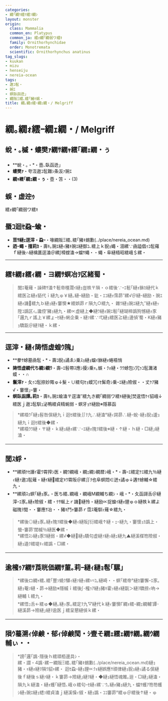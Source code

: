 ```yaml
---
categories:
- 繝｢繝ｳ繧ｹ繧ｿ繝ｼ
layout: monster
origin:
  class: Mammalia
  common_en: Platypus
  common_ja: 繧ｫ繝｢繝弱ワ繧ｷ
  family: Ornithorhynchidae
  order: Monotremata
  scientific: Ornithorhynchus anatinus
tag_slugs:
- kuukan
- mizu
- henseiju
- nereia-ocean
tags:
- 遨ｺ髢・
- 豌ｴ
- 螟臥函迯｣
- 繝阪Ξ繧､繧｢豬ｷ蜴・
title: 繝｡繝ｫ繧ｰ繝ｪ繝・/ Melgriff
---
```


# 繝｡繝ｫ繧ｰ繝ｪ繝・/ Melgriff

## 蛻・｡槭・螻樊ｧ繝ｻ繝ｬ繧｢繝ｪ繝・ぅ
* **蛻・｡・*・壼､臥函迯｣
* **螻樊ｧ**・夸沍遨ｺ髢難ｼ条汳ｧ豌ｴ
* **繝ｬ繧｢繝ｪ繝・ぅ**・壺・笘・・(3)

## 蜈・虚迚ｩ
繧ｫ繝｢繝弱ワ繧ｷ

## 蜃ｺ迴ｾ蝨ｰ蝓・
* **荳ｻ縺ｪ逕滓・蝨ｰ**・喙繝阪Ξ繧､繧｢豬ｷ蜴歉(../place/nereia_ocean.md)
* **迺ｰ蠅・擅莉ｶ**・壽ｷ｡豌ｴ縺ｨ豬ｷ豌ｴ縺御ｺ､繧上ｋ貎ｮ蠅・沺縲∵凾謚倡ｩｺ髢薙ｆ縺後∩縺檎匱逕溘＠縲∫樟螳溘→蟷ｻ蠅・・蠅・阜縺梧昭繧峨＄縲・

---

## 繧ｷ繝ｫ繧ｨ繝・ヨ繝ｻ螟冶ｦ区緒蜀・
> 閭ｴ菴薙・譟碑ｻ溘↑髱帝橿濶ｲ縺ｮ豈帙〒隕・ｏ繧後∵ｰｴ髱｢縺ｫ貅ｶ縺代ｋ繧医≧縺ｫ貊代ｉ縺九ゅ￥縺｡縺ｰ縺励・豼・ｴｺ縺ｫ霈昴″縲√＠縺ｰ縺励・豌ｴ縺ｫ譏繧九ｂ縺ｮ縺ｨ窶懊★繧娯昴ｒ隕九○繧九・ 
> 雜ｳ縺ｮ豌ｴ縺九″縺ｫ縺ｯ陞ｺ譌区ｨ｡讒倥′豬ｮ縺九・縲∝虚縺上◆縺ｳ縺ｫ豌ｴ髱｢縺瑚楴譌狗憾縺ｫ豕｢邏九ｒ謠上￥縲ょｰｾ縺ｯ蜊企乗・縺ｧ縲∵弌縺ｮ繧医≧縺ｪ邊偵′蜀・Κ縺ｫ豬ｮ驕翫＠縺ｦ縺・ｋ縲・

---

## 逕滓・縺ｨ陦悟虚蝗ｳ隗｣
* **豢ｻ蜍墓凾髢・*・壽ｺ貎ｮ譎ゑｼ乗ｽｮ縺ｮ蟷ｲ貅縺ｫ蜷梧悄
* **陦悟虚繝代ち繝ｼ繝ｳ**・壽ｰｴ髫帶ｽ應ｼ擾ｼ乗ｬ｡蜈・ｸｫ縺・ｳｳ蜍包ｼ冗ｩｺ髢灘渚蟆・・∩
* **鬟滓ｧ**・夂ｩｺ髢捺妙陬ゅ↓髮・∪繧句ｾｮ蟆冗ｲｾ髴奇ｼ乗ｰｴ縺ｮ險俶・・丈ｹｱ豬√・窶懷｣ｰ窶・
* **螟臥函譚｡莉ｶ**・壽ｷ｡豌ｴ蝓溘〒逕溘″繧九き繝｢繝弱ワ繧ｷ縺後∫焚逡悟ｹｲ貂峨↓繧医ｊ遨ｺ髢馴ｭ泌鴨繧貞精蜿弱・螟牙ｮｹ縺励※隱慕函

> *縲梧ｳ｢縺ｮ髫咎俣縺九ｉ迴ｾ繧後∬ｦ九∴縺溘°縺ｨ諤昴∴縺ｰ蛻･縺ｮ貎ｮ逶ｮ縺九ｉ迴ｾ繧後◆縲・  
> *縲梧ｳｳ縺・〒縺・ｋ縺ｮ縺ｫ縲∵ｰｴ縺ｫ隗ｦ繧後※縺・↑縺・ｈ縺・□縺｣縺溘・

---

## 閭ｽ蜉・
* **縲頑ｹｾ譖ｲ霍ｳ霄搾ｼ医・繝ｳ繝峨・繝ｪ繝ｼ繝暦ｼ峨・*・壽ｰｴ繧定ｹｴ繧九％縺ｨ縺ｧ遨ｺ髢薙・縺ｲ縺繧定ｷｳ霄阪＠縲∬ｦ也阜螟悶∈迸ｬ譎ゅ↓遘ｻ蜍輔☆繧九・
* **縲頑ｽｮ螟｢縺ｮ豕｡・医ち繧､繝峨・繝峨Μ繝輔ち繝ｼ・峨・*・夂函謌舌＠縺滓ｰｴ豕｡縺ｫ險俶・繧・ｹｻ蜒上ｒ譏縺怜・縺励∝捉蝗ｲ縺ｫ貍ゅｏ縺帙ｋ縲よ磁隗ｦ閠・・窶應ｻ冶・・豬ｷ鬥ｬ窶昴ｒ霑ｽ菴馴ｨ薙☆繧九・

> *縲後◎縺ｮ豕｡縺ｫ隗ｦ繧後◆縺ｨ縺阪∫衍繧峨↑縺・ｪｰ縺九・窶懷ｮｶ譌上・螢ｰ窶昴′閨槭％縺医◆縲・  
> *縲悟ｽｼ縺ｮ豕ｳ縺弱・縲√◆縺縺ｮ驕句虚縺ｧ縺ｯ縺ｪ縺九▲縺溪楳笏險俶・縺ｮ邉ｸ繧堤ｷｨ繧譌・□縲・

---

## 逾櫁ｩｱ繝ｻ莨晄価繝ｻ菫｡莉ｰ縺ｨ縺ｮ髢｢騾｣
> *縲後ロ繝ｬ繧､繧｢豐ｿ蟯ｸ驛ｨ縺ｧ縺ｯ縲∽ｺ｡縺崎・・螟｢繧帝°縺ｶ窶懈ｰｴ豕｡縺ｮ菴ｿ縺・昴→縺励※隱槭ｉ繧後∫･櫁ｩｱ縺ｮ豬ｷ霍ｯ縺ｫ縺翫＞縺ｦ驕捺ｨ吶→縺輔ｌ繧九・  
> *縲悟ｭ舌←繧ゅ◆縺｡縺ｯ豕｡繧定ｦ九▽縺代ｋ縺ｨ窶懊Γ繝ｫ繧ｰ繝ｪ繝輔′譚･縺溪昴→險縺｣縺ｦ逾医ｊ繧呈懇縺偵ｋ縲・

---

## 隕ｳ蟇溯ｨ倬鹸・郁ｨ倬鹸閠・ｼ壹そ繝ｪ繧ｪ繝ｻ繝｡繝ｳ繝輔ぃ・・

> *謗｢邏｢譌･隱後ｈ繧頑栢邊具ｼ・  
> 縲・譛・4譌･縲ー繝阪Ξ繧､繧｢豬ｷ蜴歉(../place/nereia_ocean.md)縺ｮ豬・ｬ縺ｫ縺ｦ隕ｳ貂ｬ縲・ 
> 迴ｾ蝨ｰ縺ｮ貍∝ｸｫ縺娯應ｻ頑律縺ｮ貎ｮ縺ｯ譎る俣縺後ｆ縺後ｓ縺ｧ縺・ｋ窶昴→險縺｣縺ｦ縺・◆縺ｮ縺悟魂雎｡逧・□縺｣縺溘・ 
> 隕九ｋ縺溘・縺ｫ蠖｢縺悟､峨ｏ繧句ｰｾ縺ｨ縲∵ｳ｡縺ｫ豬ｮ縺九・蟷ｻ蠖ｱ笏笏蠖ｼ縺ｯ豌ｴ縺ｮ蟋ｿ繧貞溘ｊ縺溪懆ｨ俶・縺ｮ譌・ｺｺ窶昴°繧ゅ＠繧後↑縺・ゅ